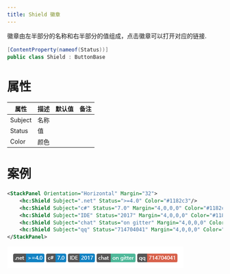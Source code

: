 ```yaml
---
title: Shield 徽章
---
```


徽章由左半部分的名称和右半部分的值组成，点击徽章可以打开对应的链接.

```cs
[ContentProperty(nameof(Status))]
public class Shield : ButtonBase
```

# 属性

|属性|描述|默认值|备注|
|-|-|-|-|
|Subject|名称|||
|Status|值|||
|Color|颜色||||

# 案例

```xml
<StackPanel Orientation="Horizontal" Margin="32">
    <hc:Shield Subject=".net" Status=">=4.0" Color="#1182c3"/>
    <hc:Shield Subject="c#" Status="7.0" Margin="4,0,0,0" Color="#1182c3"/>
    <hc:Shield Subject="IDE" Status="2017" Margin="4,0,0,0" Color="#1182c3"/>
    <hc:Shield Subject="chat" Status="on gitter" Margin="4,0,0,0" Color="#4eb899" Command="hc:ControlCommands.OpenLink" CommandParameter="https://gitter.im/HandyControl/Lobby?utm_source=badge&amp;utm_medium=badge&amp;utm_campaign=pr-badge&amp;utm_content=badge"/>
    <hc:Shield Subject="qq" Status="714704041" Margin="4,0,0,0" Color="#d8624c" Command="hc:ControlCommands.OpenLink" CommandParameter="http://shang.qq.com/wpa/qunwpa?idkey=a571e5553c9d41e49c4f22f3a8b2865451497a795ff281fedf3285def247efc1"/>
</StackPanel>
```

![Shield](https://raw.githubusercontent.com/HandyOrg/HandyOrgResource/master/HandyControl/Resources/Shield.png)